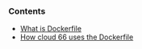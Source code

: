 <!-- post: -->


### Contents

*   [What is Dockerfile](#dockerfile)
*   [How cloud 66 uses the Dockerfile](#how_to)

